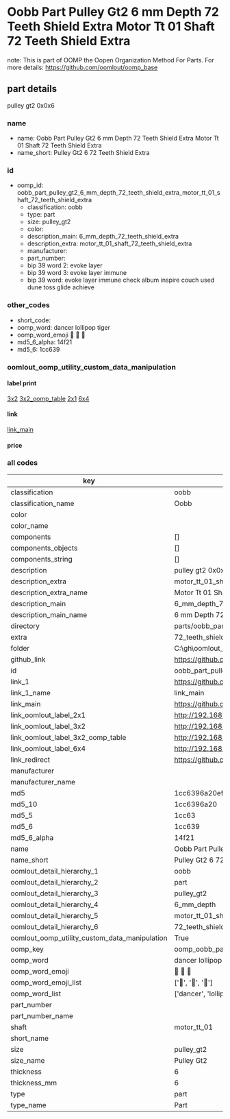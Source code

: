 # Oobb Part Pulley Gt2 6 mm Depth 72 Teeth Shield Extra Motor Tt 01 Shaft 72 Teeth Shield Extra  

note: This is part of OOMP the Oopen Organization Method For Parts. For more details: https://github.com/oomlout/oomp_base

##  part details
  



pulley gt2 0x0x6



### name
* name: Oobb Part Pulley Gt2 6 mm Depth 72 Teeth Shield Extra Motor Tt 01 Shaft 72 Teeth Shield Extra
* name_short: Pulley Gt2 6 72 Teeth Shield Extra
### id
* oomp_id: oobb_part_pulley_gt2_6_mm_depth_72_teeth_shield_extra_motor_tt_01_shaft_72_teeth_shield_extra
  * classification: oobb
  * type: part
  * size: pulley_gt2
  * color: 
  * description_main: 6_mm_depth_72_teeth_shield_extra
  * description_extra: motor_tt_01_shaft_72_teeth_shield_extra
  * manufacturer: 
  * part_number: 
  * bip 39 word 2: evoke layer
  * bip 39 word 3: evoke layer immune
  * bip 39 word: evoke layer immune check album inspire couch used dune toss glide achieve

### other_codes
* short_code: 
* oomp_word: dancer lollipop tiger
* oomp_word_emoji :dancer: :lollipop: :tiger:
* md5_6_alpha: 14f21
* md5_6: 1cc639






### oomlout_oomp_utility_custom_data_manipulation
#### label print
[3x2](http://192.168.1.245:1112/?label=oomp%2014f21)
[3x2_oomp_table](http://192.168.1.108:1112/?label=oomp%2014f21)
[2x1](http://192.168.1.242:1112/?label=oomp%2014f21)
[6x4](http://192.168.1.55:1112/?label=oomp%2014f21)    

#### link

[link_main](https://github.com/oomlout/oomlout_oobb_version_4_generated_parts/tree/main/navigation_oomp/oobb/part/pulley_gt2/6_mm_depth_72_teeth_shield_extra/motor_tt_01_shaft_72_teeth_shield_extra/part)                              

#### price







### all codes 
| key | value |  
| --- | --- |  
| classification | oobb |  
| classification_name | Oobb |  
| color |  |  
| color_name |  |  
| components | [] |  
| components_objects | [] |  
| components_string | [] |  
| description | pulley gt2 0x0x6 |  
| description_extra | motor_tt_01_shaft_72_teeth_shield_extra |  
| description_extra_name | Motor Tt 01 Shaft 72 Teeth Shield Extra |  
| description_main | 6_mm_depth_72_teeth_shield_extra |  
| description_main_name | 6 mm Depth 72 Teeth Shield Extra |  
| directory | parts/oobb_part_pulley_gt2_6_mm_depth_72_teeth_shield_extra_motor_tt_01_shaft_72_teeth_shield_extra |  
| extra | 72_teeth_shield |  
| folder | C:\gh\oomlout_oobb_version_4_generated_parts\parts\oobb_part_pulley_gt2_6_mm_depth_72_teeth_shield_extra_motor_tt_01_shaft_72_teeth_shield_extra |  
| github_link | https://github.com/oomlout/oomlout_oomp_part_src/tree/main/parts/oobb_part_pulley_gt2_6_mm_depth_72_teeth_shield_extra_motor_tt_01_shaft_72_teeth_shield_extra |  
| id | oobb_part_pulley_gt2_6_mm_depth_72_teeth_shield_extra_motor_tt_01_shaft_72_teeth_shield_extra |  
| link_1 | https://github.com/oomlout/oomlout_oobb_version_4_generated_parts/tree/main/navigation_oomp/oobb/part/pulley_gt2/6_mm_depth_72_teeth_shield_extra/motor_tt_01_shaft_72_teeth_shield_extra/part |  
| link_1_name | link_main |  
| link_main | https://github.com/oomlout/oomlout_oobb_version_4_generated_parts/tree/main/navigation_oomp/oobb/part/pulley_gt2/6_mm_depth_72_teeth_shield_extra/motor_tt_01_shaft_72_teeth_shield_extra/part |  
| link_oomlout_label_2x1 | http://192.168.1.242:1112/?label=oomp%2014f21 |  
| link_oomlout_label_3x2 | http://192.168.1.245:1112/?label=oomp%2014f21 |  
| link_oomlout_label_3x2_oomp_table | http://192.168.1.108:1112/?label=oomp%2014f21 |  
| link_oomlout_label_6x4 | http://192.168.1.55:1112/?label=oomp%2014f21 |  
| link_redirect | https://github.com/oomlout/oomlout_oobb_version_4_generated_parts/tree/main/parts/oobb_pulley_gt2_06_ex_72_teeth_shield_sh_motor_tt_01 |  
| manufacturer |  |  
| manufacturer_name |  |  
| md5 | 1cc6396a20efc61dd502f270e35f9270 |  
| md5_10 | 1cc6396a20 |  
| md5_5 | 1cc63 |  
| md5_6 | 1cc639 |  
| md5_6_alpha | 14f21 |  
| name | Oobb Part Pulley Gt2 6 mm Depth 72 Teeth Shield Extra Motor Tt 01 Shaft 72 Teeth Shield Extra |  
| name_short | Pulley Gt2 6 72 Teeth Shield Extra |  
| oomlout_detail_hierarchy_1 | oobb |  
| oomlout_detail_hierarchy_2 | part |  
| oomlout_detail_hierarchy_3 | pulley_gt2 |  
| oomlout_detail_hierarchy_4 | 6_mm_depth |  
| oomlout_detail_hierarchy_5 | motor_tt_01_shaft |  
| oomlout_detail_hierarchy_6 | 72_teeth_shield_extra |  
| oomlout_oomp_utility_custom_data_manipulation | True |  
| oomp_key | oomp_oobb_part_pulley_gt2_6_mm_depth_72_teeth_shield_extra_motor_tt_01_shaft_72_teeth_shield_extra |  
| oomp_word | dancer lollipop tiger |  
| oomp_word_emoji | :dancer: :lollipop: :tiger: |  
| oomp_word_emoji_list | [':dancer:', ':lollipop:', ':tiger:'] |  
| oomp_word_list | ['dancer', 'lollipop', 'tiger'] |  
| part_number |  |  
| part_number_name |  |  
| shaft | motor_tt_01 |  
| short_name |  |  
| size | pulley_gt2 |  
| size_name | Pulley Gt2 |  
| thickness | 6 |  
| thickness_mm | 6 |  
| type | part |  
| type_name | Part |  
